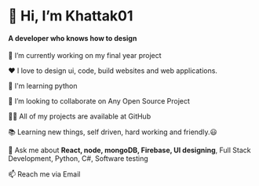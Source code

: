 <h1 display="inline">👋 Hi, I’m Khattak01 </h1> <h4 display="inline">A developer who knows how to design</h4>

🔭 I’m currently working on my final year project

❤️ I love to design ui, code, build websites and web applications.

🌱 I'm learning python

👯 I’m looking to collaborate on Any Open Source Project

👨‍💻 All of my projects are available at GitHub

📚 Learning new things, self driven, hard working and friendly.😃

💬 Ask me about <strong>React, node, mongoDB, Firebase, UI designing</strong>, Full Stack Development, Python, C#, Software testing

📫 Reach me via Email


